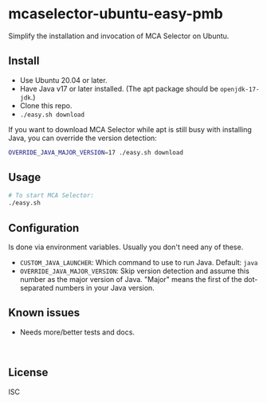 ﻿
<!--#echo json="package.json" key="name" underline="=" -->
mcaselector-ubuntu-easy-pmb
===========================
<!--/#echo -->

<!--#echo json="package.json" key="description" -->
Simplify the installation and invocation of MCA Selector on Ubuntu.
<!--/#echo -->


Install
-------

* Use Ubuntu 20.04 or later.
* Have Java v17 or later installed.
  (The apt package should be `openjdk-17-jdk`.)
* Clone this repo.
* `./easy.sh download`

If you want to download MCA Selector while apt is still busy with
installing Java, you can override the version detection:

```bash
OVERRIDE_JAVA_MAJOR_VERSION=17 ./easy.sh download
```



Usage
-----

```bash
# To start MCA Selector:
./easy.sh
```



Configuration
-------------

Is done via environment variables.
Usually you don't need any of these.

* `CUSTOM_JAVA_LAUNCHER`:
  Which command to use to run Java. Default: `java`
* `OVERRIDE_JAVA_MAJOR_VERSION`:
  Skip version detection and assume this number as the major version of Java.
  "Major" means the first of the dot-separated numbers in your Java version.






<!--#toc stop="scan" -->



Known issues
------------

* Needs more/better tests and docs.




&nbsp;


License
-------
<!--#echo json="package.json" key=".license" -->
ISC
<!--/#echo -->
